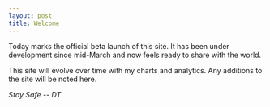 ```yaml
---
layout: post
title: Welcome
---
```

Today marks the official beta launch of this site.  It has been
under development since mid-March and now feels ready to share
with the world.

This site will evolve over time with my charts and analytics.  Any additions to the site will be noted here.

_Stay Safe -- DT_
